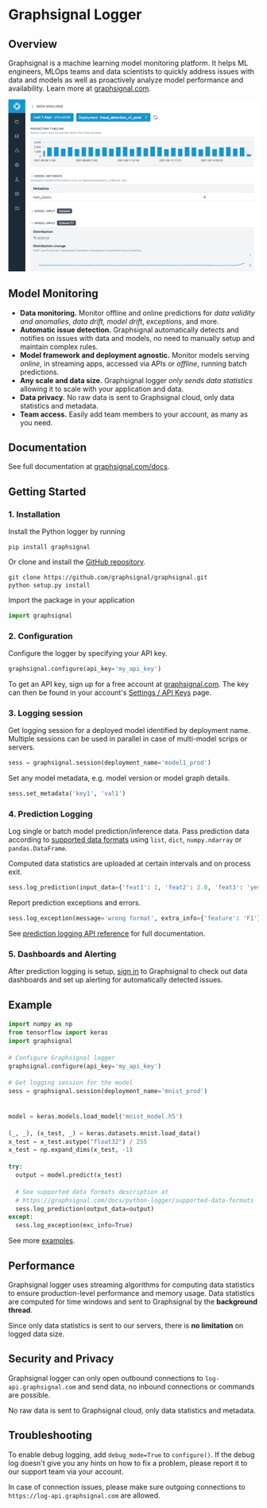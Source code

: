 # Graphsignal Logger


## Overview

Graphsignal is a machine learning model monitoring platform. It helps ML engineers, MLOps teams and data scientists to quickly address issues with data and models as well as proactively analyze model performance and availability. Learn more at [graphsignal.com](https://graphsignal.com).

![Model Dashboard](readme-screenshot.png)


## Model Monitoring

* **Data monitoring.** Monitor offline and online predictions for *data validity and anomalies*, *data drift, model drift*, *exceptions*, and more.
* **Automatic issue detection.** Graphsignal automatically detects and notifies on issues with data and models, no need to manually setup and maintain complex rules.
* **Model framework and deployment agnostic.** Monitor models serving *online*, in streaming apps, accessed via APIs or *offline*, running batch predictions.
* **Any scale and data size.** Graphsignal logger *only sends data statistics* allowing it to scale with your application and data.
* **Data privacy.** No raw data is sent to Graphsignal cloud, only data statistics and metadata.
* **Team access.** Easily add team members to your account, as many as you need.


## Documentation

See full documentation at [graphsignal.com/docs](https://graphsignal.com/docs/).


## Getting Started

### 1. Installation

Install the Python logger by running

```
pip install graphsignal
```

Or clone and install the [GitHub repository](https://github.com/graphsignal/graphsignal).

```
git clone https://github.com/graphsignal/graphsignal.git
python setup.py install
```

Import the package in your application

```python
import graphsignal
```

### 2. Configuration

Configure the logger by specifying your API key.

```python
graphsignal.configure(api_key='my_api_key')
```

To get an API key, sign up for a free account at [graphsignal.com](https://graphsignal.com). The key can then be found in your account's [Settings / API Keys](https://app.graphsignal.com/settings/api_keys) page.


### 3. Logging session

Get logging session for a deployed model identified by deployment name. Multiple sessions can be used in parallel in case of multi-model scrips or servers.

```python
sess = graphsignal.session(deployment_name='model1_prod')
```

Set any model metadata, e.g. model version or model graph details.

```python
sess.set_metadata('key1', 'val1')
```


### 4. Prediction Logging

Log single or batch model prediction/inference data. Pass prediction data according to [supported data formats](https://graphsignal.com/docs/python-logger/supported-data-formats) using `list`, `dict`, `numpy.ndarray` or `pandas.DataFrame`.

Computed data statistics are uploaded at certain intervals and on process exit.

```python
sess.log_prediction(input_data={'feat1': 1, 'feat2': 2.0, 'feat3': 'yes'}, output_data=[0.1])
```

Report prediction exceptions and errors.

```python
sess.log_exception(message='wrong format', extra_info={'feature': 'F1'})
```

See [prediction logging API reference](https://graphsignal.com/docs/python-logger/api-reference/) for full documentation.


### 5. Dashboards and Alerting

After prediction logging is setup, [sign in](https://app.graphsignal.com/signin) to Graphsignal to check out data dashboards and set up alerting for automatically detected issues.


## Example

```python
import numpy as np
from tensorflow import keras
import graphsignal

# Configure Graphsignal logger
graphsignal.configure(api_key='my_api_key')

# Get logging session for the model
sess = graphsignal.session(deployment_name='mnist_prod')


model = keras.models.load_model('mnist_model.h5')

(_, _), (x_test, _) = keras.datasets.mnist.load_data()
x_test = x_test.astype("float32") / 255
x_test = np.expand_dims(x_test, -1)

try:
  output = model.predict(x_test)

  # See supported data formats description at 
  # https://graphsignal.com/docs/python-logger/supported-data-formats
  sess.log_prediction(output_data=output)
except:
  sess.log_exception(exc_info=True)
```

See more [examples](https://github.com/graphsignal/graphsignal/tree/main/examples).


## Performance

Graphsignal logger uses streaming algorithms for computing data statistics to ensure production-level performance and memory usage. Data statistics are computed for time windows and sent to Graphsignal by the **background thread**.

Since only data statistics is sent to our servers, there is **no limitation** on logged data size.


## Security and Privacy

Graphsignal logger can only open outbound connections to `log-api.graphsignal.com` and send data, no inbound connections or commands are possible. 

No raw data is sent to Graphsignal cloud, only data statistics and metadata.


## Troubleshooting

To enable debug logging, add `debug_mode=True` to `configure()`. If the debug log doesn't give you any hints on how to fix a problem, please report it to our support team via your account.

In case of connection issues, please make sure outgoing connections to `https://log-api.graphsignal.com` are allowed.
